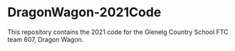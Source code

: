 # DragonWagon-2021Code

This repository contains the 2021 code for the Glenelg Country School FTC team 607, Dragon Wagon.
